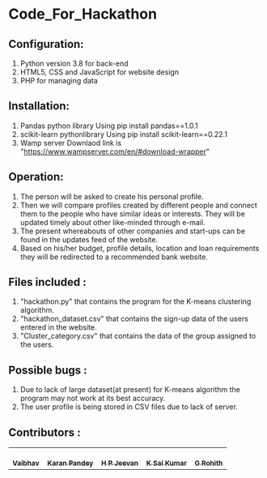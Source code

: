 # Code_For_Hackathon
 ## Configuration:
  1. Python version 3.8 for back-end 
  2. HTML5, CSS and JavaScript for website design
  3. PHP for managing data
  
  
  
 ## Installation:
  1. Pandas python library
     Using pip install pandas==1.0.1
  2. scikit-learn pythonlibrary
     Using pip install scikit-learn==0.22.1
  3. Wamp server
     Downlaod link is "https://www.wampserver.com/en/#download-wrapper"
     
     
     
 ## Operation: 
  1.	The person will be asked to create his personal profile.
  2.	Then we will compare profiles created by different people and connect them to the people who have similar ideas or interests. They will be updated timely about                   other like-minded through e-mail.
  3.	The present whereabouts of other companies and start-ups can be found in the updates feed of the website.
  4.	Based on his/her budget, profile details, location and loan requirements they will be redirected to a recommended bank website.
              
              
              
 ## Files included : 
  1. "hackathon.py" that contains the program for the K-means clustering algorithm.
  2. "hackathon_dataset.csv" that contains the sign-up data of the users entered in the website.
  3. "Cluster_category.csv" that contains the data of the group assigned to the users.




## Possible bugs : 
  1. Due to lack of large dataset(at present) for K-means algorithm the program may not work at its best accuracy.
  2. The user profile is being stored in CSV files due to lack of server.


## Contributors :

<table>
    <tr>
    <td align="center"><a href="https://github.com/Vaibhav7400"><br /><sub><b>Vaibhav</b></sub></a></td>
    <td align="center"><a href="https://github.com/Karanp2909"><br /><sub><b>Karan Pandey</b></sub></a><br /></td>
    <td align="center"><a href="https://github.com/Jeevanhp"><br /><sub><b>H P Jeevan</b></sub></a></td>
    <td align="center"><a href="https://github.com/Saikumarksk"><br /><sub><b>K Sai Kumar</b></sub></a></td>
    <td align="center"><a href="https://github.com/rohith-4296"><br /><sub><b>G Rohith</b></sub></a></td>
    </tr>
    </table>
